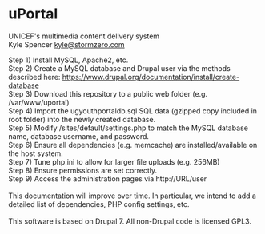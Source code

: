 uPortal
=======

UNICEF's multimedia content delivery system<br>
Kyle Spencer <kyle@stormzero.com><br>

Step 1) Install MySQL, Apache2, etc.<br>
Step 2) Create a MySQL database and Drupal user via the methods described here: https://www.drupal.org/documentation/install/create-database<br>
Step 3) Download this repository to a public web folder (e.g. /var/www/uportal)<br>
Step 4) Import the ugyouthportaldb.sql SQL data (gzipped copy included in root folder) into the newly created database.<br>
Step 5) Modify /sites/default/settings.php to match the MySQL database name, database username, and password.<br>
Step 6) Ensure all dependencies (e.g. memcache) are installed/available on the host system. <br>
Step 7) Tune php.ini to allow for larger file uploads (e.g. 256MB)<br>
Step 8) Ensure permissions are set correctly.<br>
Step 9) Access the administration pages via http://URL/user<br>
<br>
This documentation will improve over time. In particular, we intend to add a detailed list of dependencies, PHP config settings, etc.<br>
<br>
This software is based on Drupal 7. All non-Drupal code is licensed GPL3.
